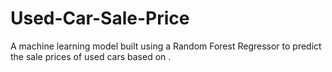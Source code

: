 # Used-Car-Sale-Price
A machine learning model built using a Random Forest Regressor to predict the sale prices of used cars based on .

